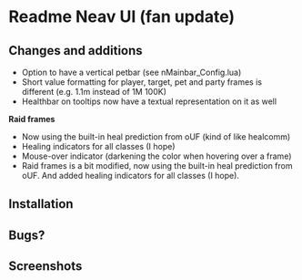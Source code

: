 # Readme Neav UI (fan update)

## Changes and additions

- Option to have a vertical petbar (see nMainbar_Config.lua)
- Short value formatting for player, target, pet and party frames is different (e.g. 1.1m instead of 1M 100K)
- Healthbar on tooltips now have a textual representation on it as well

**Raid frames**

- Now using the built-in heal prediction from oUF (kind of like healcomm)
- Healing indicators for all classes (I hope)
- Mouse-over indicator (darkening the color when hovering over a frame)
- Raid frames is a bit modified, now using the built-in heal prediction from oUF. And added healing indicators for all classes (I hope).

## Installation

## Bugs?

## Screenshots
